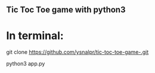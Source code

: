 ## Tic Toc Toe game with python3


# In terminal:

git clone https://github.com/ysnalpr/tic-toc-toe-game-.git

python3 app.py

